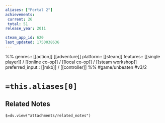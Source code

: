 ```yaml
---
aliases: ["Portal 2"]
achievements:
 current: 26
 total: 51
release_year: 2011

steam_app_id: 620
last_updated: 1750038636
---
```

%%
genres:: [[action]] [[adventure]]
platform:: [[steam]]
features:: [[single player]] / [[online co-op]] / [[local co-op]] / [[steam workshop]]
preferred_input:: [[mkb]] / [[controller]]
%%
#game/unbeaten
#v3/2

# `=this.aliases[0]`
## Related Notes
`$=dv.view("attachments/related_notes")`